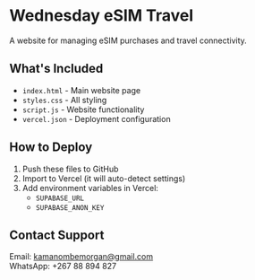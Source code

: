 # Wednesday eSIM Travel

A website for managing eSIM purchases and travel connectivity.

## What's Included

- `index.html` - Main website page
- `styles.css` - All styling
- `script.js` - Website functionality
- `vercel.json` - Deployment configuration

## How to Deploy

1. Push these files to GitHub
2. Import to Vercel (it will auto-detect settings)
3. Add environment variables in Vercel:
   - `SUPABASE_URL`
   - `SUPABASE_ANON_KEY`

## Contact Support

Email: kamanombemorgan@gmail.com  
WhatsApp: +267 88 894 827

